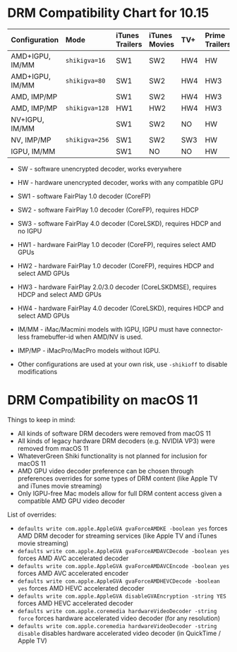 # DRM Compatibility Chart for 10.15

| Configuration   | Mode           | iTunes Trailers | iTunes Movies | TV+  | Prime Trailers | Prime/Netflix | IQSV |
| :-------------- | :------------- | :-------------- | :------------ | :--- | :------------- | ------------- | ---- |
| AMD+IGPU, IM/MM | `shikigva=16`  | SW1             | SW2           | HW4  | HW             | NO            | OK   |
| AMD+IGPU, IM/MM | `shikigva=80`  | SW1             | SW2           | HW4  | HW3            | HW3           | OK   |
| AMD, IMP/MP     |                | SW1             | SW2           | HW4  | HW3            | HW3           | NO   |
| AMD, IMP/MP     | `shikigva=128` | HW1             | HW2           | HW4  | HW3            | HW3           | NO   |
| NV+IGPU, IM/MM  |                | SW1             | SW2           | NO   | HW             | NO            | OK   |
| NV, IMP/MP      | `shikigva=256` | SW1             | SW2           | SW3  | HW             | NO            | NO   |
| IGPU, IM/MM     |                | SW1             | NO            | NO   | HW             | NO            | OK   |

- SW - software unencrypted decoder, works everywhere
- HW - hardware unencrypted decoder, works with any compatible GPU
- SW1 - software FairPlay 1.0 decoder (CoreFP)
- SW2 - software FairPlay 1.0 decoder (CoreFP), requires HDCP
- SW3 - software FairPlay 4.0 decoder (CoreLSKD), requires HDCP and no IGPU
- HW1 - hardware FairPlay 1.0 decoder (CoreFP), requires select AMD GPUs
- HW2 - hardware FairPlay 1.0 decoder (CoreFP), requires HDCP and select AMD GPUs
- HW3 - hardware FairPlay 2.0/3.0 decoder (CoreLSKDMSE), requires HDCP and select AMD GPUs
- HW4 - hardware FairPlay 4.0 decoder (CoreLSKD), requires HDCP and select AMD GPUs

- IM/MM - iMac/Macmini models with IGPU, IGPU must have connector-less framebuffer-id when AMD/NV is used.
- IMP/MP - iMacPro/MacPro models without IGPU.
- Other configurations are used at your own risk, use `-shikioff` to disable modifications

# DRM Compatibility on macOS 11

Things to keep in mind:

- All kinds of software DRM decoders were removed from macOS 11
- All kinds of legacy hardware DRM decoders (e.g. NVIDIA VP3) were removed from macOS 11
- WhateverGreen Shiki functionality is not planned for inclusion for macOS 11
- AMD GPU video decoder preference can be chosen through preferences overrides for some types of DRM content (like Apple TV and iTunes movie streaming)
- Only IGPU-free Mac models allow for full DRM content access given a compatible AMD GPU video decoder

List of overrides:

- `defaults write com.apple.AppleGVA gvaForceAMDKE -boolean yes` forces AMD DRM decoder for streaming services (like Apple TV and iTunes movie streaming)
- `defaults write com.apple.AppleGVA gvaForceAMDAVCDecode -boolean yes` forces AMD AVC accelerated decoder
- `defaults write com.apple.AppleGVA gvaForceAMDAVCEncode -boolean yes` forces AMD AVC accelerated encoder
- `defaults write com.apple.AppleGVA gvaForceAMDHEVCDecode -boolean yes` forces AMD HEVC accelerated decoder
- `defaults write com.apple.AppleGVA disableGVAEncryption -string YES` forces AMD HEVC accelerated decoder
- `defaults write com.apple.coremedia hardwareVideoDecoder -string force` forces hardware accelerated video decoder (for any resolution)
- `defaults write com.apple.coremedia hardwareVideoDecoder -string disable` disables hardware accelerated video decoder (in QuickTime / Apple TV)
